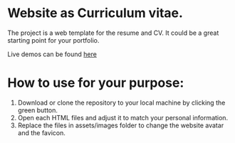 # Website as Curriculum vitae.

The project is a web template for the resume and CV. It could be a great starting point for your portfolio.

Live demos can be found [here](https://dejvoss.github.io/cs_UCD_resume/)

# How to use for your purpose:
1. Download or clone the repository to your local machine by clicking the green button.
2. Open each HTML files and adjust it to match your personal information.
3. Replace the files in assets/images folder to change the website avatar and the favicon.
